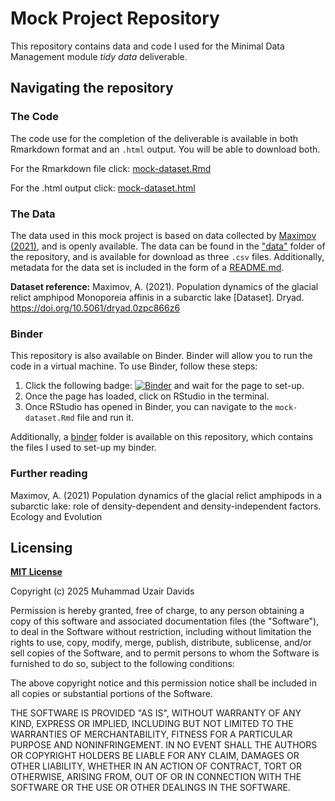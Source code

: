 # Mock Project Repository
This repository contains data and code I used for the Minimal Data Management module *tidy data* deliverable. 

## Navigating the repository
### The Code
The code use for the completion of the deliverable is available in both Rmarkdown format and an `.html` output. You will be able to download both.  

For the Rmarkdown file click: [mock-dataset.Rmd](https://github.com/muhammaduzairdavids/mock-project-repository/blob/main/mock-dataset.Rmd) 

For the .html output click: [mock-dataset.html](https://github.com/muhammaduzairdavids/mock-project-repository/blob/main/mock-dataset.html)

### The Data
The data used in this mock project is based on data collected by [Maximov (2021)](https://doi.org/10.5061/dryad.0zpc866z6), and is openly available. The data can be found in the ["data"](https://github.com/muhammaduzairdavids/mock-project-repository/tree/main/data) folder of the repository, and is available for download as three `.csv` files. Additionally, metadata for the data set is included in the form of a [README.md](https://github.com/muhammaduzairdavids/mock-project-repository/blob/main/data/README.md).

**Dataset reference:** Maximov, A. (2021). Population dynamics of the glacial relict amphipod Monoporeia affinis in a subarctic lake [Dataset]. Dryad. https://doi.org/10.5061/dryad.0zpc866z6 

### Binder
This repository is also available on Binder. Binder will allow you to run the code in a virtual machine. To use Binder, follow these steps:

1. Click the following badge: [![Binder](https://mybinder.org/badge_logo.svg)](https://mybinder.org/v2/gh/muhammaduzairdavids/mock-project-repository/HEAD) and wait for the page to set-up. 
2. Once the page has loaded, click on RStudio in the terminal.
3. Once RStudio has opened in Binder, you can navigate to the `mock-dataset.Rmd` file and run it.

Additionally, a [binder](https://github.com/muhammaduzairdavids/mock-project-repository/tree/main/binder) folder is available on this repository, which contains the files I used to set-up my binder.

### Further reading
Maximov, A. (2021) Population dynamics of the glacial relict amphipods in a subarctic lake: role of density-dependent and density-independent factors. Ecology and Evolution

## Licensing
**[MIT License](https://github.com/muhammaduzairdavids/mock-project-repository/blob/main/LICENSE)**

Copyright (c) 2025 Muhammad Uzair Davids

Permission is hereby granted, free of charge, to any person obtaining a copy
of this software and associated documentation files (the "Software"), to deal
in the Software without restriction, including without limitation the rights
to use, copy, modify, merge, publish, distribute, sublicense, and/or sell
copies of the Software, and to permit persons to whom the Software is
furnished to do so, subject to the following conditions:

The above copyright notice and this permission notice shall be included in all
copies or substantial portions of the Software.

THE SOFTWARE IS PROVIDED "AS IS", WITHOUT WARRANTY OF ANY KIND, EXPRESS OR
IMPLIED, INCLUDING BUT NOT LIMITED TO THE WARRANTIES OF MERCHANTABILITY,
FITNESS FOR A PARTICULAR PURPOSE AND NONINFRINGEMENT. IN NO EVENT SHALL THE
AUTHORS OR COPYRIGHT HOLDERS BE LIABLE FOR ANY CLAIM, DAMAGES OR OTHER
LIABILITY, WHETHER IN AN ACTION OF CONTRACT, TORT OR OTHERWISE, ARISING FROM,
OUT OF OR IN CONNECTION WITH THE SOFTWARE OR THE USE OR OTHER DEALINGS IN THE
SOFTWARE.
